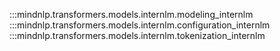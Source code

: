 :::mindnlp.transformers.models.internlm.modeling_internlm
:::mindnlp.transformers.models.internlm.configuration_internlm
:::mindnlp.transformers.models.internlm.tokenization_internlm